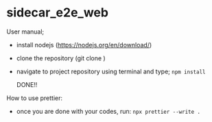 # sidecar_e2e_web

User manual;

- install nodejs (https://nodejs.org/en/download/)
- clone the repository (git clone <url> )
- navigate to project repository using terminal and type;
  `npm install`

  DONE!!


How to use prettier:
- once you are done with your codes, run:
 `npx prettier --write .`